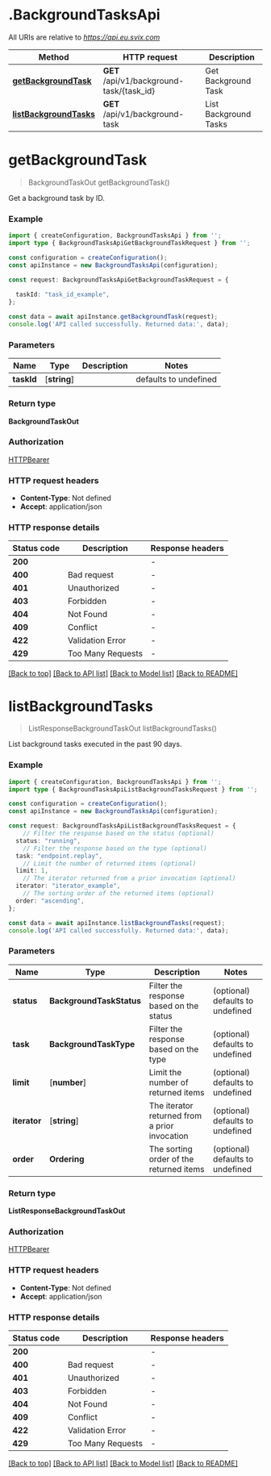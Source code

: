 # .BackgroundTasksApi

All URIs are relative to *https://api.eu.svix.com*

Method | HTTP request | Description
------------- | ------------- | -------------
[**getBackgroundTask**](BackgroundTasksApi.md#getBackgroundTask) | **GET** /api/v1/background-task/{task_id} | Get Background Task
[**listBackgroundTasks**](BackgroundTasksApi.md#listBackgroundTasks) | **GET** /api/v1/background-task | List Background Tasks


# **getBackgroundTask**
> BackgroundTaskOut getBackgroundTask()

Get a background task by ID.

### Example


```typescript
import { createConfiguration, BackgroundTasksApi } from '';
import type { BackgroundTasksApiGetBackgroundTaskRequest } from '';

const configuration = createConfiguration();
const apiInstance = new BackgroundTasksApi(configuration);

const request: BackgroundTasksApiGetBackgroundTaskRequest = {
  
  taskId: "task_id_example",
};

const data = await apiInstance.getBackgroundTask(request);
console.log('API called successfully. Returned data:', data);
```


### Parameters

Name | Type | Description  | Notes
------------- | ------------- | ------------- | -------------
 **taskId** | [**string**] |  | defaults to undefined


### Return type

**BackgroundTaskOut**

### Authorization

[HTTPBearer](README.md#HTTPBearer)

### HTTP request headers

 - **Content-Type**: Not defined
 - **Accept**: application/json


### HTTP response details
| Status code | Description | Response headers |
|-------------|-------------|------------------|
**200** |  |  -  |
**400** | Bad request |  -  |
**401** | Unauthorized |  -  |
**403** | Forbidden |  -  |
**404** | Not Found |  -  |
**409** | Conflict |  -  |
**422** | Validation Error |  -  |
**429** | Too Many Requests |  -  |

[[Back to top]](#) [[Back to API list]](README.md#documentation-for-api-endpoints) [[Back to Model list]](README.md#documentation-for-models) [[Back to README]](README.md)

# **listBackgroundTasks**
> ListResponseBackgroundTaskOut listBackgroundTasks()

List background tasks executed in the past 90 days.

### Example


```typescript
import { createConfiguration, BackgroundTasksApi } from '';
import type { BackgroundTasksApiListBackgroundTasksRequest } from '';

const configuration = createConfiguration();
const apiInstance = new BackgroundTasksApi(configuration);

const request: BackgroundTasksApiListBackgroundTasksRequest = {
    // Filter the response based on the status (optional)
  status: "running",
    // Filter the response based on the type (optional)
  task: "endpoint.replay",
    // Limit the number of returned items (optional)
  limit: 1,
    // The iterator returned from a prior invocation (optional)
  iterator: "iterator_example",
    // The sorting order of the returned items (optional)
  order: "ascending",
};

const data = await apiInstance.listBackgroundTasks(request);
console.log('API called successfully. Returned data:', data);
```


### Parameters

Name | Type | Description  | Notes
------------- | ------------- | ------------- | -------------
 **status** | **BackgroundTaskStatus** | Filter the response based on the status | (optional) defaults to undefined
 **task** | **BackgroundTaskType** | Filter the response based on the type | (optional) defaults to undefined
 **limit** | [**number**] | Limit the number of returned items | (optional) defaults to undefined
 **iterator** | [**string**] | The iterator returned from a prior invocation | (optional) defaults to undefined
 **order** | **Ordering** | The sorting order of the returned items | (optional) defaults to undefined


### Return type

**ListResponseBackgroundTaskOut**

### Authorization

[HTTPBearer](README.md#HTTPBearer)

### HTTP request headers

 - **Content-Type**: Not defined
 - **Accept**: application/json


### HTTP response details
| Status code | Description | Response headers |
|-------------|-------------|------------------|
**200** |  |  -  |
**400** | Bad request |  -  |
**401** | Unauthorized |  -  |
**403** | Forbidden |  -  |
**404** | Not Found |  -  |
**409** | Conflict |  -  |
**422** | Validation Error |  -  |
**429** | Too Many Requests |  -  |

[[Back to top]](#) [[Back to API list]](README.md#documentation-for-api-endpoints) [[Back to Model list]](README.md#documentation-for-models) [[Back to README]](README.md)


